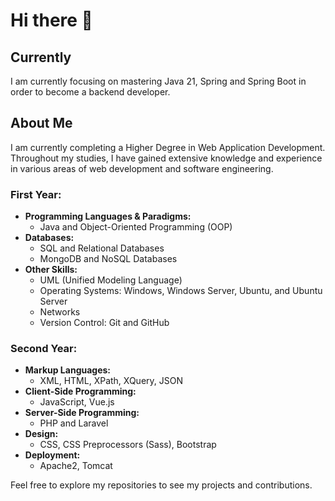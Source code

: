 # Hi there 👋
## Currently
I am currently focusing on mastering Java 21, Spring and Spring Boot in order to become a backend developer.

## About Me

I am currently completing a Higher Degree in Web Application Development. Throughout my studies, I have gained extensive knowledge and experience in various areas of web development and software engineering.

### First Year:
- **Programming Languages & Paradigms:**
  - Java and Object-Oriented Programming (OOP)
- **Databases:**
  - SQL and Relational Databases
  - MongoDB and NoSQL Databases
- **Other Skills:**
  - UML (Unified Modeling Language)
  - Operating Systems: Windows, Windows Server, Ubuntu, and Ubuntu Server
  - Networks
  - Version Control: Git and GitHub

### Second Year:
- **Markup Languages:**
  - XML, HTML, XPath, XQuery, JSON
- **Client-Side Programming:**
  - JavaScript, Vue.js
- **Server-Side Programming:**
  - PHP and Laravel
- **Design:**
  - CSS, CSS Preprocessors (Sass), Bootstrap
- **Deployment:**
  - Apache2, Tomcat

Feel free to explore my repositories to see my projects and contributions.

<!--
**fmmdevs/fmmdevs** is a ✨ _special_ ✨ repository because its `README.md` (this file) appears on your GitHub profile.

Here are some ideas to get you started:

- 🔭 I’m currently working on ...
- 🌱 I’m currently learning ...
- 👯 I’m looking to collaborate on ...
- 🤔 I’m looking for help with ...
- 💬 Ask me about ...
- 📫 How to reach me: ...
- 😄 Pronouns: ...
- ⚡ Fun fact: ...
-->

